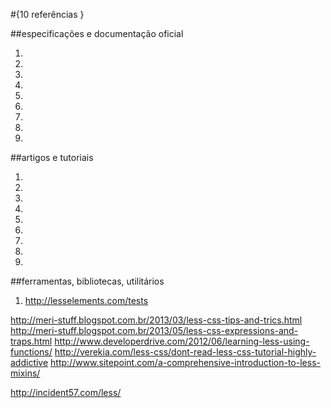 #{10 referências }

##especificações e documentação oficial
1. []()
2. []()
3. []()
4. []()
5. []()
6. []()
7. []()
8. []()
9. []()

##artigos e tutoriais
1. []()
2. []()
3. []()
4. []()
5. []()
6. []()
7. []()
8. []()
9. []()

##ferramentas, bibliotecas, utilitários
1. http://lesselements.com/tests

http://meri-stuff.blogspot.com.br/2013/03/less-css-tips-and-trics.html
http://meri-stuff.blogspot.com.br/2013/05/less-css-expressions-and-traps.html
http://www.developerdrive.com/2012/06/learning-less-using-functions/
http://verekia.com/less-css/dont-read-less-css-tutorial-highly-addictive
http://www.sitepoint.com/a-comprehensive-introduction-to-less-mixins/

http://incident57.com/less/